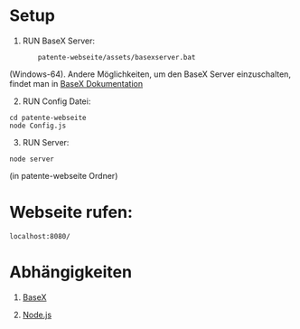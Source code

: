 # Setup

1. RUN BaseX Server:

```
       patente-webseite/assets/basexserver.bat
```
(Windows-64). Andere Möglichkeiten, um den BaseX Server einzuschalten, findet man in [BaseX Dokumentation](http://docs.basex.org/wiki/Start_Scripts)
	   
2. RUN Config Datei:

```
cd patente-webseite
node Config.js
```

3. RUN Server:

```
node server
```
(in patente-webseite Ordner)


# Webseite rufen:

    localhost:8080/
	

# Abhängigkeiten

1. [BaseX](http://basex.org/)

2. [Node.js](https://nodejs.org/)